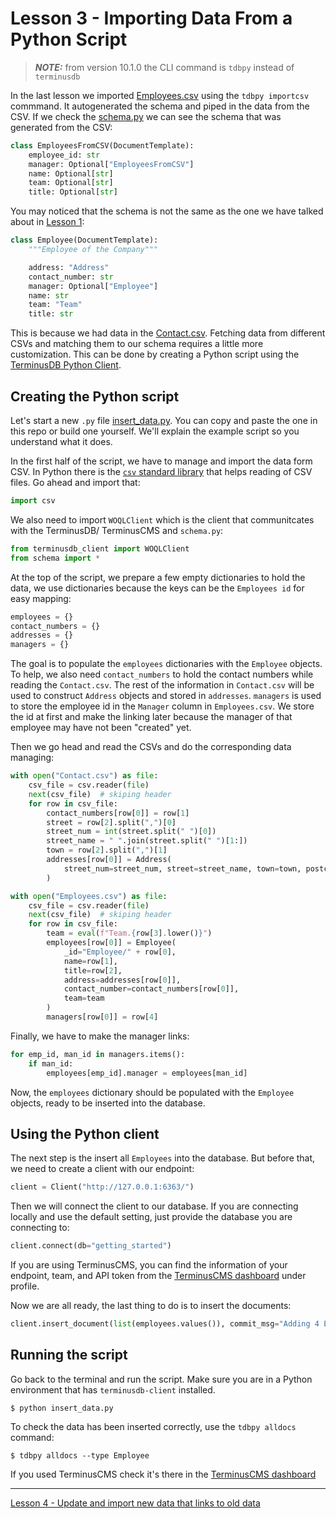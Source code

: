# Lesson 3 - Importing Data From a Python Script

> **_NOTE:_** from version 10.1.0 the CLI command is `tdbpy` instead of `terminusdb`

In the last lesson we imported [Employees.csv](Employees.csv) using the `tdbpy importcsv` commmand. It autogenerated the schema and piped in the data from the CSV. If we check the [schema.py](schema.py) we can see the schema that was generated from the CSV:

```python
class EmployeesFromCSV(DocumentTemplate):
    employee_id: str
    manager: Optional["EmployeesFromCSV"]
    name: Optional[str]
    team: Optional[str]
    title: Optional[str]
```

You may noticed that the schema is not the same as the one we have talked about in [Lesson 1](lesson_1.md):

```python
class Employee(DocumentTemplate):
    """Employee of the Company"""

    address: "Address"
    contact_number: str
    manager: Optional["Employee"]
    name: str
    team: "Team"
    title: str
```

This is because we had data in the [Contact.csv](Contact.csv). Fetching data from different CSVs and matching them to our schema requires a little more customization. This can be done by creating a Python script using the [TerminusDB Python Client](https://github.com/terminusdb/terminusdb-client-python).

## Creating the Python script

Let's start a new `.py` file [insert_data.py](insert_data.py). You can copy and paste the one in this repo or build one yourself. We'll explain the example script so you understand what it does.

In the first half of the script, we have to manage and import the data form CSV. In Python there is the [`csv` standard library](https://docs.python.org/3/library/csv.html) that helps reading of CSV files. Go ahead and import that:

```python
import csv
```

We also need to import `WOQLClient` which is the client that communitcates with the TerminusDB/ TerminusCMS and `schema.py`:

```python
from terminusdb_client import WOQLClient
from schema import *
```

At the top of the script, we prepare a few empty dictionaries to hold the data, we use dictionaries because the keys can be the `Employees id` for easy mapping:

```python
employees = {}
contact_numbers = {}
addresses = {}
managers = {}
```

The goal is to populate the `employees` dictionaries with the `Employee` objects. To help, we also need `contact_numbers` to hold the contact numbers while reading the `Contact.csv`. The rest of the information in `Contact.csv` will be used to construct `Address` objects and stored in `addresses`. `managers` is used to store the employee id in the `Manager` column in `Employees.csv`. We store the id at first and make the linking later because the manager of that employee may have not been "created" yet.

Then we go head and read the CSVs and do the corresponding data managing:

```python
with open("Contact.csv") as file:
    csv_file = csv.reader(file)
    next(csv_file)  # skiping header
    for row in csv_file:
        contact_numbers[row[0]] = row[1]
        street = row[2].split(",")[0]
        street_num = int(street.split(" ")[0])
        street_name = " ".join(street.split(" ")[1:])
        town = row[2].split(",")[1]
        addresses[row[0]] = Address(
            street_num=street_num, street=street_name, town=town, postcode=row[3]
        )

with open("Employees.csv") as file:
    csv_file = csv.reader(file)
    next(csv_file)  # skiping header
    for row in csv_file:
        team = eval(f"Team.{row[3].lower()}")
        employees[row[0]] = Employee(
            _id="Employee/" + row[0],
            name=row[1],
            title=row[2],
            address=addresses[row[0]],
            contact_number=contact_numbers[row[0]],
            team=team
        )
        managers[row[0]] = row[4]
```

Finally, we have to make the manager links:

```python
for emp_id, man_id in managers.items():
    if man_id:
        employees[emp_id].manager = employees[man_id]
```

Now, the `employees` dictionary should be populated with the `Employee` objects, ready to be inserted into the database.

## Using the Python client

The next step is the insert all `Employees` into the database. But before that, we need to create a client with our endpoint:

```python
client = Client("http://127.0.0.1:6363/")
```

Then we will connect the client to our database. If you are connecting locally and use the default setting, just provide the database you are connecting to:

```python
client.connect(db="getting_started")
```

If you are using TerminusCMS, you can find the information of your endpoint, team, and API token from the [TerminusCMS dashboard](https://dashboard.terminusdb.com/) under profile.

Now we are all ready, the last thing to do is to insert the documents:

```python
client.insert_document(list(employees.values()), commit_msg="Adding 4 Employees")
```

## Running the script

Go back to the terminal and run the script. Make sure you are in a Python environment that has `terminusdb-client` installed.

```
$ python insert_data.py
```

To check the data has been inserted correctly, use the `tdbpy alldocs` command:

```
$ tdbpy alldocs --type Employee
```

If you used TerminusCMS check it's there in the [TerminusCMS dashboard](https://dashboard.terminusdb.com/)

---

[Lesson 4 - Update and import new data that links to old data](lesson_4.md)

